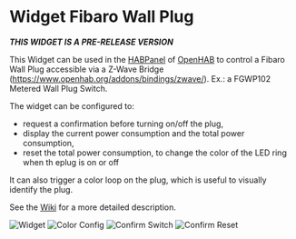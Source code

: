# Widget Fibaro Wall Plug

**_THIS WIDGET IS A PRE-RELEASE VERSION_**

This Widget can be used in the [HABPanel](https://www.openhab.org/docs/configuration/habpanel.html#designing-dashboard-interfaces-with-habpanel) of [OpenHAB](https://www.openhab.org) to control a Fibaro Wall Plug accessible via a Z-Wave Bridge (https://www.openhab.org/addons/bindings/zwave/). Ex.: a FGWP102 Metered Wall Plug Switch.

The widget can be configured to:
* request a confirmation before turning on/off the plug, 
* display the current power consumption and the total power consumption,
* reset the total power consumption, to change the color of the LED ring when th eplug is on or off

It can also trigger a color loop on the plug, which is useful to visually identify the plug.

See the [Wiki](https://github.com/vletroye/OpenHAB/wiki/Widget-Fibaro-Wall-Plug) for a more detailed description.

![Widget](https://i.imgur.com/sdmdPCc.png)
![Color Config](https://i.imgur.com/iyS6lDS.png)
![Confirm Switch](https://i.imgur.com/e9kklaO.png)
![Confirm Reset](https://i.imgur.com/x81ZABm.png)

